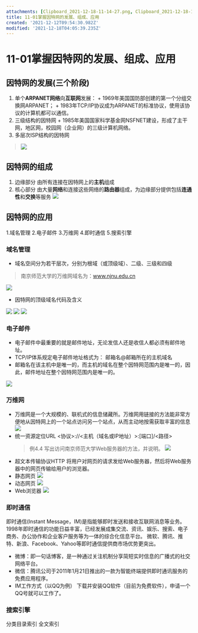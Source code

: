 ```yaml
---
attachments: [Clipboard_2021-12-18-11-14-27.png, Clipboard_2021-12-18-11-15-39.png, Clipboard_2021-12-18-11-24-36.png, Clipboard_2021-12-18-11-25-58.png, Clipboard_2021-12-18-11-28-44.png, Clipboard_2021-12-18-11-28-51.png, Clipboard_2021-12-18-11-41-34.png, Clipboard_2021-12-18-11-47-33.png, Clipboard_2021-12-18-11-50-00.png, Clipboard_2021-12-18-11-50-54.png, Clipboard_2021-12-18-11-51-30.png, Clipboard_2021-12-18-11-53-17.png, Clipboard_2021-12-18-11-58-17.png, Clipboard_2021-12-18-11-58-54.png, Clipboard_2021-12-18-11-59-15.png, Clipboard_2021-12-18-11-59-45.png, Clipboard_2021-12-18-12-01-59.png]
title: 11-01掌握因特网的发展、组成、应用
created: '2021-12-12T09:54:30.982Z'
modified: '2021-12-18T04:05:39.235Z'
---
```


# 11-01掌握因特网的发展、组成、应用
## 因特网的发展(三个阶段)
  1. 单个**ARPANET网络**向**互联网**发展：
    + 1969年美国国防部创建的第一个分组交换网ARPANET；
    + 1983年TCP/IP协议成为ARPANET的标准协议，使用该协议的计算机都可以通信。
  2. 三级结构的因特网
    + 1985年美国国家科学基金网NSFNET建设，形成了主干网，地区网，校园网（企业网）的三级计算机网络。
  3. 多层次ISP结构的因特网
  >![](@attachment/Clipboard_2021-12-18-11-14-27.png)
  
  ## 因特网的组成
  1. 边缘部分 由所有连接在因特网上的**主机**组成
  1. 核心部分 由大量**网络**和连接这些网络的**路由器**组成，为边缘部分提供包括**连通性**和**交换**等服务
![](@attachment/Clipboard_2021-12-18-11-15-39.png)

## 因特网的应用
1.域名管理
2.电子邮件
3.万维网
4.即时通信
5.搜索引擎
### 域名管理
* 域名空间分为若干层次，分别为根域（或顶级域）、二级、三级和四级
>南京师范大学的万维网域名为：www.njnu.edu.cn

![](@attachment/Clipboard_2021-12-18-11-25-58.png)


* 因特网的顶级域名代码及含义

![](@attachment/Clipboard_2021-12-18-11-28-44.png)  ![](@attachment/Clipboard_2021-12-18-11-28-51.png)
![](@attachment/Clipboard_2021-12-18-11-41-34.png)

### 电子邮件
* 电子邮件中最重要的就是邮件地址，无论发信人还是收信人都必须有邮件地址。
* TCP/IP体系规定电子邮件地址格式为： 邮箱名@邮箱所在的主机域名
* 邮箱名在该主机中是唯一的，而主机的域名在整个因特网范围内是唯一的，因此，邮件地址在整个因特网范围内是唯一的。

![](@attachment/Clipboard_2021-12-18-11-47-33.png)
### 万维网
* 万维网是一个大规模的、联机式的信息储藏所。万维网用链接的方法能非常方便地从因特网上的一个站点访问另一个站点，从而主动地按需获取丰富的信息![](@attachment/Clipboard_2021-12-18-11-50-00.png)
* 统一资源定位URL
  <协议>://<主机（域名或IP地址）>:[端口]/<路径>
    >例4.4 写出访问南京师范大学Web服务器的方法，并说明。
    ![](@attachment/Clipboard_2021-12-18-11-53-17.png)
* 超文本传输协议HTTP
    将用户对网页的请求发给Web服务器，然后将Web服务器中的网页传输给用户的浏览器。
* 静态网页
    ![](@attachment/Clipboard_2021-12-18-11-58-17.png)
* 动态网页
    ![](@attachment/Clipboard_2021-12-18-11-59-15.png)
* Web浏览器
    ![](@attachment/Clipboard_2021-12-18-11-59-45.png)
### 即时通信
 即时通信(Instant Message，IM)是指能够即时发送和接收互联网消息等业务。
 1998年即时通信的功能日益丰富，已经发展成集交流、资讯、娱乐、搜索、电子商务、办公协作和企业客户服务等为一体的综合化信息平台。
 微软、腾讯、推特、新浪、Facebook、Yahoo等即时通信提供商市场优势更突出。
* 微博：即一句话博客，是一种通过关注机制分享简短实时信息的广播式的社交网络平台。
* 微信：腾讯公司于2011年1月21日推出的一款为智能终端提供即时通讯服务的免费应用程序。
* IM工作方式（以QQ为例）	
    下载并安装QQ软件（目前为免费软件），申请一个QQ号就可以工作了。
  
### 搜索引擎
分类目录索引
全文索引







